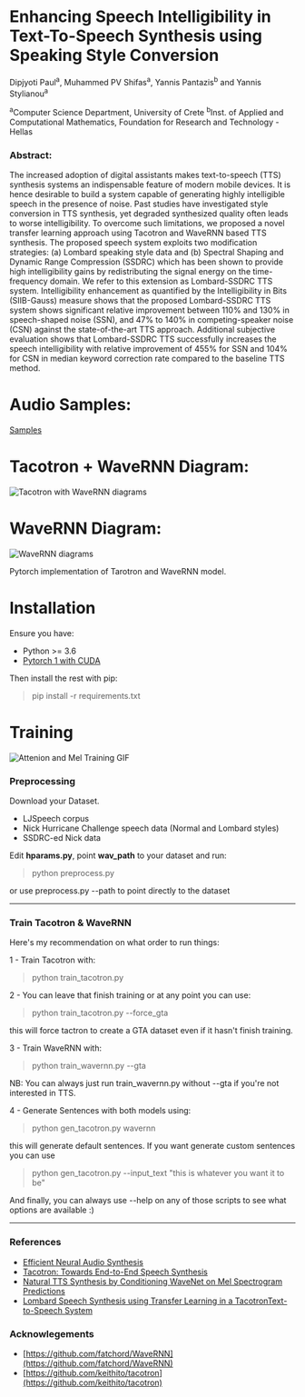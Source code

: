 # Enhancing Speech Intelligibility in Text-To-Speech Synthesis using Speaking Style Conversion

Dipjyoti Paul<sup>a</sup>,  Muhammed PV Shifas<sup>a</sup>, Yannis Pantazis<sup>b</sup> and Yannis Stylianou<sup>a</sup>

<sup>a</sup>Computer Science Department, University of Crete
<sup>b</sup>Inst. of Applied and Computational Mathematics, Foundation for Research and Technology - Hellas


### Abstract: 
The increased adoption of digital assistants makes text-to-speech (TTS) synthesis systems an indispensable feature of modern mobile devices. It is hence desirable to build a system capable of generating highly intelligible speech in the presence of noise. Past studies have investigated style conversion in TTS synthesis, yet degraded synthesized quality often leads to worse intelligibility. To overcome such limitations, we proposed a novel transfer learning approach using Tacotron and WaveRNN based TTS synthesis. The proposed speech system exploits two modification strategies: (a) Lombard speaking style data and (b) Spectral Shaping and Dynamic Range Compression (SSDRC) which has been shown to provide high intelligibility gains by redistributing the signal energy on the time-frequency domain. We refer to this extension as Lombard-SSDRC TTS system. Intelligibility enhancement as quantified by the Intelligibility in Bits (SIIB-Gauss) measure shows that the proposed Lombard-SSDRC TTS system shows significant relative improvement between 110% and 130% in speech-shaped noise (SSN), and 47% to 140% in competing-speaker noise (CSN) against the state-of-the-art TTS approach. Additional subjective evaluation shows that Lombard-SSDRC TTS successfully increases the speech intelligibility with relative improvement of 455% for SSN and 104% for CSN in median keyword correction rate compared to the baseline TTS method.

# Audio Samples:
[Samples](https://www.csd.uoc.gr/~dipjyotipaul/Style-transfer-tts-IS20)

# Tacotron + WaveRNN Diagram:

![Tacotron with WaveRNN diagrams](assets/Tacotron_wavernn.jpg)

# WaveRNN Diagram:

![WaveRNN diagrams](assets/WaveRNN.jpg)

Pytorch implementation of Tarotron and WaveRNN model.

# Installation

Ensure you have:

* Python >= 3.6
* [Pytorch 1 with CUDA](https://pytorch.org/)

Then install the rest with pip:

> pip install -r requirements.txt


# Training
![Attenion and Mel Training GIF](assets/training_viz.gif)

### Preprocessing
Download your Dataset.
* LJSpeech corpus
*  Nick Hurricane Challenge speech data (Normal and Lombard styles)
*  SSDRC-ed Nick data

Edit **hparams.py**, point **wav_path** to your dataset and run:

> python preprocess.py

or use preprocess.py --path to point directly to the dataset
___
### Train Tacotron & WaveRNN
Here's my recommendation on what order to run things:

1 - Train Tacotron with:

> python train_tacotron.py

2 - You can leave that finish training or at any point you can use:

> python train_tacotron.py --force_gta

this will force tactron to create a GTA dataset even if it hasn't finish training.

3 - Train WaveRNN with:

> python train_wavernn.py --gta

NB: You can always just run train_wavernn.py without --gta if you're not interested in TTS.

4 - Generate Sentences with both models using:

> python gen_tacotron.py wavernn

this will generate default sentences. If you want generate custom sentences you can use

> python gen_tacotron.py --input_text "this is whatever you want it to be"

And finally, you can always use --help on any of those scripts to see what options are available :)

____

### References

* [Efficient Neural Audio Synthesis](https://arxiv.org/abs/1802.08435v1)
* [Tacotron: Towards End-to-End Speech Synthesis](https://arxiv.org/abs/1703.10135)
* [Natural TTS Synthesis by Conditioning WaveNet on Mel Spectrogram Predictions](https://arxiv.org/abs/1712.05884)
* [Lombard Speech Synthesis using Transfer Learning in a TacotronText-to-Speech System](https://www.isca-speech.org/archive/Interspeech_2019/pdfs/1333.pdf) 

### Acknowlegements

* [https://github.com/fatchord/WaveRNN](https://github.com/fatchord/WaveRNN)
* [https://github.com/keithito/tacotron](https://github.com/keithito/tacotron)

